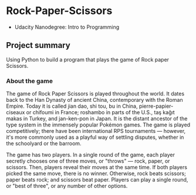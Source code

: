 # Rock-Paper-Scissors
* Udacity Nanodegree: Intro to Programming

## Project summary
Using Python to build a program that plays the game of Rock paper Scissors. 

### About the game
The game of Rock Paper Scissors is played throughout the world. It dates back to the Han Dynasty of ancient China, contemporary with the Roman Empire. Today it is called jian dao, shi tou, bu in China, pierre-papier-ciseaux or chifoumi in France; roshambo in parts of the U.S., taş kağıt makas in Turkey, and jan-ken-pon in Japan. It is the distant ancestor of the type system in the immensely popular Pokémon games. The game is played competitively; there have been international RPS tournaments — however, it's more commonly used as a playful way of settling disputes, whether in the schoolyard or the barroom.

The game has two players. In a single round of the game, each player secretly chooses one of three moves, or "throws" — rock, paper, or scissors. Then, players reveal their moves at the same time. If both players picked the same move, there is no winner. Otherwise, rock beats scissors; paper beats rock; and scissors beat paper. Players can play a single round, or "best of three", or any number of other options.
